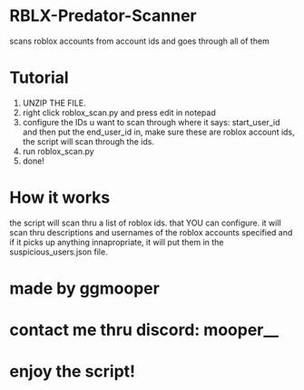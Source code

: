 # RBLX-Predator-Scanner
scans roblox accounts from account ids and goes through all of them

# Tutorial
1. UNZIP THE FILE.
2. right click roblox_scan.py and press edit in notepad
3. configure the IDs u want to scan through where it says: start_user_id and then put the end_user_id in, make sure these are roblox account ids, the script will scan through the ids.
4. run roblox_scan.py
5. done!

# How it works
the script will scan thru a list of roblox ids. that YOU can configure. it will scan thru descriptions and usernames of the roblox accounts specified and if it picks up anything innapropriate, it will put them in the suspicious_users.json file.


# made by ggmooper
# contact me thru discord: mooper__

# enjoy the script!
